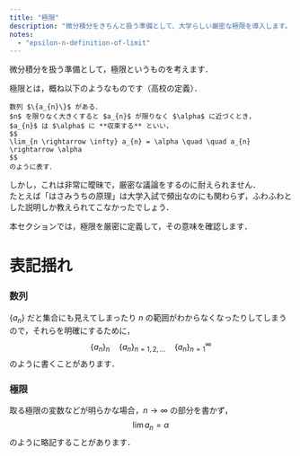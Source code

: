 ```yaml
---
title: "極限"
description: "微分積分をきちんと扱う準備として、大学らしい厳密な極限を導入します。"
notes:
  - "epsilon-n-definition-of-limit"
---
```


微分積分を扱う準備として，極限というものを考えます．

極限とは，概ね以下のようなものです（高校の定義）．

~~~definition:極限（高校の定義）
数列 $\{a_{n}\}$ がある．  
$n$ を限りなく大きくすると $a_{n}$ が限りなく $\alpha$ に近づくとき，
$a_{n}$ は $\alpha$ に **収束する** といい，
$$
\lim_{n \rightarrow \infty} a_{n} = \alpha \quad \quad a_{n} \rightarrow \alpha
$$
のように表す．
~~~

しかし，これは非常に曖昧で，厳密な議論をするのに耐えられません．  
たとえば「はさみうちの原理」は大学入試で頻出なのにも関わらず，ふわふわとした説明しか教えられてこなかったでしょう．

本セクションでは，極限を厳密に定義して，その意味を確認します．

# 表記揺れ

### 数列

$\{a_{n}\}$ だと集合にも見えてしまったり $n$ の範囲がわからなくなったりしてしまうので，それらを明確にするために，
$$
\{a_{n}\}_{n} \quad \{a_{n}\}_{n = 1, 2, ...} \quad \{a_{n}\}_{n = 1}^{\infty}
$$
のように書くことがあります．

### 極限

取る極限の変数などが明らかな場合，$n \rightarrow \infty$ の部分を書かず，
$$
\lim a_{n} = \alpha
$$
のように略記することがあります．

